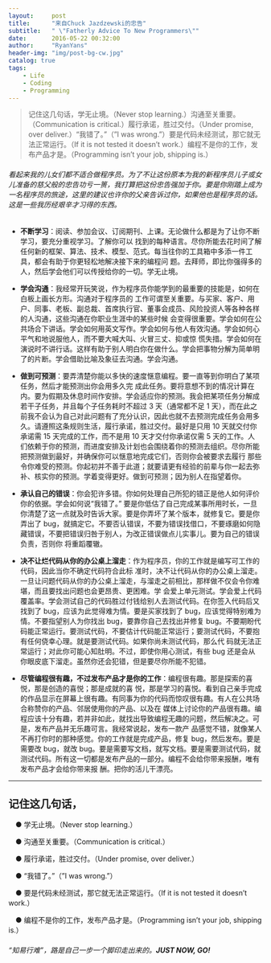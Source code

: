 ```yaml
---
layout:     post
title:      "来自Chuck Jazdzewski的忠告"
subtitle:   " \"Fatherly Advice To New Programmers\""
date:       2016-05-22 00:32:00
author:     "RyanYans"
header-img: "img/post-bg-cw.jpg"
catalog: true
tags:
    - Life
    - Coding
    - Programming
---
```


> 记住这几句话，学无止境。（Never stop learning.）沟通至关重要。（Communication is critical.）履行承诺，胜过交付。（Under promise, over deliver.）“我错了。”（”I was wrong.”）要是代码未经测试，那它就无法正常运行。（If it is not tested it doesn’t work.）编程不是你的工作，发布产品才是。（Programming isn’t your job, shipping is.）  
 

###### 看起来我的儿女们都不适合做程序员。为了不让这份原本为我的新程序员儿子或女儿准备的慈父般的忠告功亏一篑，我打算把这份忠告强加于你。要是你刚踏上成为一名程序员的旅途，这里的建议也许你的父亲告诉过你，如果他也是程序员的话。这是一些我历经艰辛才习得的东西。

* **不断学习**：阅读、参加会议、订阅期刊、上课。无论做什么都是为了让你不断学习，要充分重视学习。了解你可以 找到的每种语言。尽你所能去花时间了解任何新的框架、算法、技术、模型、范式。每当往你的工具箱中多添一件工具，都会有助于你更轻松地解决接下来的编程问 题。去拜师，即比你强得多的人，然后学会他们可以传授给你的一切。学无止境。  

* **学会沟通**：我经常开玩笑说，作为程序员你能学到的最重要的技能是，如何在白板上画长方形。沟通对于程序员的 工作可谓至关重要。与买家、客户、用户、同事、老板、副总裁、首席执行官、董事会成员、风险投资人等各种各样的人沟通，这些沟通在你职业生涯中的某些时候 会变得很重要。学会如何在公共场合下讲话。学会如何用英文写作。学会如何与他人有效沟通。学会如何心平气和地说服他人，而不要大喊大叫、火冒三丈、抑或惊 慌失措。学会如何在演说时不讲行话。这样有助于别人明白你在做什么。学会把事物分解为简单明了的片断。学会借助比喻及象征去沟通。学会沟通。

* **做到可预测**：要弄清楚你能以多快的速度惬意编程。要一直等到你明白了某项任务，然后才能预测出你会用多久完 成此任务。要将意想不到的情况计算在内。要为假期及休息时间作安排。学会适应你的预测。我会把某项任务分解成若干子任务，并且每个子任务耗时不超过 3 天（通常都不足 1 天），而在此之前我不会认为自己对此问题有了充分认识，因此也就不去预测完成任务会用多久。请遵照这条规则生活，履行承诺，胜过交付。最好是只用 10 天就交付你承诺需 15 天完成的工作，而不是用 10 天才交付你承诺仅需 5 天的工作。人们依赖于你的预测，而进度安排及计划也会围绕着你的预测去组织。尽你所能把预测做到最好，并确保你可以惬意地完成它们，否则你会被要求去履行 那些令你难受的预测。你起初并不善于此道；就要请更有经验的前辈与你一起去弥补、核实你的预测。学着变得更好。做到可预测；因为别人在指望着你。

* **承认自己的错误**：你会犯许多错。你如何处理自己所犯的错正是他人如何评价你的依据。学会如何说“我错了。” 要是你低估了自己完成某事所用时长，一旦你清楚了这一点就及时告诉大家。要是你弄坏了某个版本，就修复它。要是你弄出了 bug，就搞定它。不要否认错误，不要为错误找借口，不要琢磨如何隐藏错误，不要把错误归咎于别人，为改正错误做点儿实事儿。要为自己的错误负责，否则你 将重蹈覆辙。

* **决不让烂代码从你的办公桌上溜走**：作为程序员，你的工作就是编写可工作的代码，因此当你不确定代码符合此标 准时，决不让代码从你的办公桌上溜走。一旦让问题代码从你的办公桌上溜走，与溜走之前相比，那样做不仅会令你难堪，而且要找出问题也会更昂贵、更困难。学 会爱上单元测试。学会爱上代码覆盖率。学会测试自己的代码胜过付钱给别人去测试代码。在你签入代码后又找到了 bug，应该为此觉得难为情。要是买家找到了 bug，应该觉得特别难为情。不要指望别人为你找出 bug，要靠你自己去找出并修复 bug。不要期盼代码能正常运行。要测试代码，不要估计代码能正常运行；要测试代码，不要抱有任何侥幸心理。就是要测试代码。如果你尚未测试代码，那么代 码就无法正常运行；对此你可能心知肚明。不过，即使你用心测试，有些 bug 还是会从你眼皮底下溜走。虽然你还会犯错，但是要尽你所能不犯错。

* **尽管编程很有趣，不过发布产品才是你的工作**：编程很有趣。那是探索的喜悦，那是创造的喜悦；那是成就的喜 悦，那是学习的喜悦。看到自己亲手完成的作品显示在屏幕上很有趣。有同事为你的代码而惊叹很有趣。有人在公共场合称赞你的产品、邻居使用你的产品、以及在 媒体上讨论你的产品很有趣。编程应该十分有趣，若并非如此，就找出导致编程无趣的问题，然后解决之。可是，发布产品并无乐趣可言。我经常说起，发布一款产 品感觉不错，就像某人不再打你时的那种感觉。你的工作就是完成产品，修复 bug，然后发布。要是需要改 bug，就改 bug。要是需要写文档，就写文档。要是需要测试代码，就测试代码。所有这一切都是发布产品的一部分。编程不会给你带来报酬，唯有发布产品才会给你带来报 酬。把你的活儿干漂亮。


--------------------------

## 记住这几句话，

　● 学无止境。（Never stop learning.）

　● 沟通至关重要。（Communication is critical.）

　● 履行承诺，胜过交付。（Under promise, over deliver.）

　● “我错了。”（”I was wrong.”）

　● 要是代码未经测试，那它就无法正常运行。（If it is not tested it doesn’t work.）

　● 编程不是你的工作，发布产品才是。（Programming isn’t your job, shipping is.）  


###### “知易行难”，路是自己一步一个脚印走出来的。**JUST NOW, GO!**
